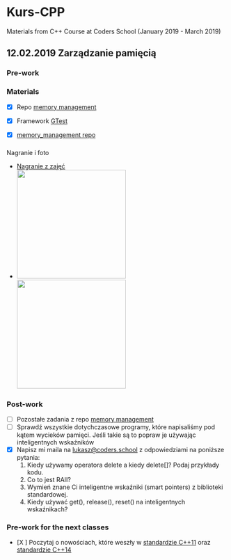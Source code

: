 # Kurs-CPP
Materials from C++ Course at Coders School (January 2019 - March 2019)

## 12.02.2019 Zarządzanie pamięcią

### Pre-work 

### Materials
- [X] Repo [memory management](https://github.com/LordLukin/memory_management)
- [X] Framework [GTest](https://github.com/google/googletest/blob/master/googletest/docs/primer.md)
- [X] [memory_management repo](https://github.com/LordLukin/memory_management)



###
Nagranie i foto
- [Nagranie z zajęć](https://www.youtube.com/watch?v=OJCKdOFSRm0&feature=youtu.be)
- <img src="argv.jpg" width="250px"> <img src="dependency_injection.jpg" width="250px">


### Post-work

- [ ] Pozostałe zadania z repo [memory management](https://github.com/LordLukin/memory_management)
- [ ] Sprawdź wszystkie dotychczasowe programy, które napisaliśmy pod kątem wycieków pamięci. Jeśli takie są to popraw je używając inteligentnych wskaźników
- [X] Napisz mi maila na lukasz@coders.school z odpowiedziami na poniższe pytania:
  1. Kiedy używamy operatora delete a kiedy delete[]? Podaj przykłady kodu.
  1. Co to jest RAII?
  1. Wymień znane Ci inteligentne wskaźniki (smart pointers) z biblioteki standardowej.
  1. Kiedy używać get(), release(), reset() na inteligentnych wskaźnikach?

### Pre-work for the next classes
- [X ] Poczytaj o nowościach, które weszły w [standardzie C++11](https://en.wikipedia.org/wiki/C%2B%2B11) oraz [standardzie C++14](https://en.wikipedia.org/wiki/C%2B%2B14)
